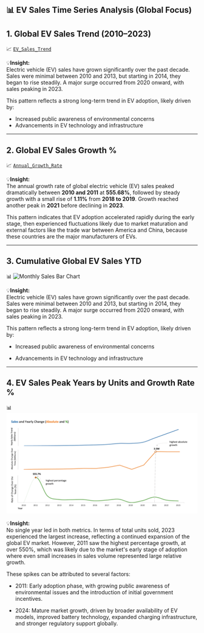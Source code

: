 ## 📊 EV Sales Time Series Analysis (Global Focus)

## 1. Global EV Sales Trend (2010–2023)

📈 [`EV_Sales_Trend`](https://github.com/marcusasar/ev-sales-time-series-analysis/blob/9412585711e0921d75cc5e958a5e63327ba722d9/chart_images/EV_Sales_Trend.png)

💡**Insight:**  
Electric vehicle (EV) sales have grown significantly over the past decade. Sales were minimal between 2010 and 2013, but starting in 2014, they began to rise steadily. A major surge occurred from 2020 onward, with sales peaking in 2023.

This pattern reflects a strong long-term trend in EV adoption, likely driven by:

- Increased public awareness of environmental concerns
- Advancements in EV technology and infrastructure

---

## 2. Global EV Sales Growth %

📈 [`Annual_Growth_Rate`](https://github.com/marcusasar/ev-sales-time-series-analysis/blob/fea2a739c9a7bab0f8d977d88d74871e267a742b/chart_images/ev_sales_growth.png)

💡**Insight:**  
The annual growth rate of global electric vehicle (EV) sales peaked dramatically between **2010 and 2011** at **555.68%**, followed by steady growth with a small rise of **1.11%** from **2018 to 2019**. Growth reached another peak in **2021** before declining in **2023**.

This pattern indicates that EV adoption accelerated rapidly during the early stage, then experienced fluctuations likely due to market maturation and external factors like the trade war between America and China, because these countries are the major manufacturers of EVs.

---

## 3. Cumulative Global EV Sales YTD

📊 ![Monthly Sales Bar Chart](charts/monthly-sales-bars.png)

💡**Insight:**  
Electric vehicle (EV) sales have grown significantly over the past decade. Sales were minimal between 2010 and 2013, but starting in 2014, they began to rise steadily. A major surge occurred from 2020 onward, with sales peaking in 2023.

This pattern reflects a strong long-term trend in EV adoption, likely driven by:

- Increased public awareness of environmental concerns

- Advancements in EV technology and infrastructure

---

## 4. EV Sales Peak Years by Units and Growth Rate %

📊 ![`EV_Sales_Units_Growth`](https://github.com/marcusasar/ev-sales-time-series-analysis/blob/ea337b3c6c48bac2e989455c9a8aafcc22e6edfc/chart_images/ev_sales_units_growth_rate.png)

💡**Insight:**  
No single year led in both metrics. In terms of total units sold, 2023 experienced the largest increase, reflecting a continued expansion of the global EV market. However, 2011 saw the highest percentage growth, at over 550%, which was likely due to the market's early stage of adoption where even small increases in sales volume represented large relative growth.

These spikes can be attributed to several factors:

- 2011: Early adoption phase, with growing public awareness of environmental issues and the introduction of initial government incentives.

- 2024: Mature market growth, driven by broader availability of EV models, improved battery technology, expanded charging infrastructure, and stronger regulatory support globally.
